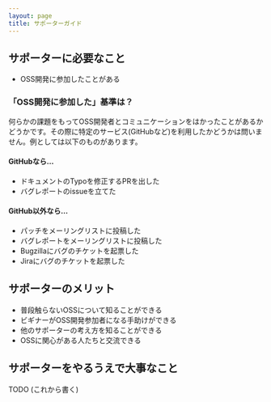 ```yaml
---
layout: page
title: サポーターガイド
---
```


## サポーターに必要なこと

- OSS開発に参加したことがある

### 「OSS開発に参加した」基準は？

何らかの課題をもってOSS開発者とコミュニケーションをはかったことがあるかどうかです。その際に特定のサービス(GitHubなど)を利用したかどうかは問いません。例としては以下のものがあります。

#### GitHubなら…

- ドキュメントのTypoを修正するPRを出した
- バグレポートのissueを立てた

#### GitHub以外なら…

- パッチをメーリングリストに投稿した
- バグレポートをメーリングリストに投稿した
- Bugzillaにバグのチケットを起票した
- Jiraにバグのチケットを起票した

## サポーターのメリット

- 普段触らないOSSについて知ることができる
- ビギナーがOSS開発参加者になる手助けができる
- 他のサポーターの考え方を知ることができる
- OSSに関心がある人たちと交流できる

## サポーターをやるうえで大事なこと

TODO (これから書く)
